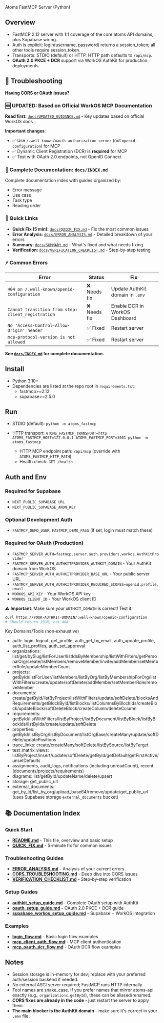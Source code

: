 Atoms FastMCP Server (Python)

## Overview
- FastMCP 2.12 server with 1:1 coverage of the core atoms API domains, plus Supabase wiring.
- Auth is explicit: login(username, password) returns a session_token; all other tools require session_token.
- Transports: STDIO (default) or HTTP. HTTP path defaults to `/api/mcp`.
- **OAuth 2.0 PKCE + DCR** support via WorkOS AuthKit for production deployments.

## 🚨 Troubleshooting

**Having CORS or OAuth issues?**

### 🆕 **UPDATED**: Based on Official WorkOS MCP Documentation

**Read first**: [`docs/UPDATED_GUIDANCE.md`](docs/UPDATED_GUIDANCE.md) - Key updates based on official WorkOS docs

**Important changes**:
- ✅ Use `/.well-known/oauth-authorization-server` (not `openid-configuration`) for MCP
- ✅ Dynamic Client Registration (DCR) is **required** for MCP
- ✅ Test with OAuth 2.0 endpoints, not OpenID Connect

### 📖 Complete Documentation: [`docs/INDEX.md`](docs/INDEX.md)

Complete documentation index with guides organized by:
- Error message
- Use case
- Task type
- Reading order

### 🚀 Quick Links

- **Quick Fix (5 min)**: [`docs/QUICK_FIX.md`](docs/QUICK_FIX.md) - Fix the most common issues
- **Error Analysis**: [`docs/ERROR_ANALYSIS.md`](docs/ERROR_ANALYSIS.md) - Detailed breakdown of your errors
- **Summary**: [`docs/SUMMARY.md`](docs/SUMMARY.md) - What's fixed and what needs fixing
- **Verification**: [`docs/VERIFICATION_CHECKLIST.md`](docs/VERIFICATION_CHECKLIST.md) - Step-by-step testing

### ⚡ Common Errors

| Error | Status | Fix |
|-------|--------|-----|
| `404 on /.well-known/openid-configuration` | ❌ Needs fix | Update AuthKit domain in `.env` |
| `Cannot transition from step: client_registration` | ❌ Needs fix | Enable DCR in WorkOS Dashboard |
| `No 'Access-Control-Allow-Origin' header` | ✅ Fixed | Restart server |
| `mcp-protocol-version is not allowed` | ✅ Fixed | Restart server |

**See [`docs/INDEX.md`](docs/INDEX.md) for complete documentation.**

## Install
- Python 3.10+
- Dependencies are listed at the repo root in `requirements.txt`:
  - fastmcp>=2.12
  - supabase>=2.5.0

## Run
- STDIO (default):
  `python -m atoms_fastmcp`

- HTTP transport:
  `ATOMS_FASTMCP_TRANSPORT=http ATOMS_FASTMCP_HOST=127.0.0.1 ATOMS_FASTMCP_PORT=3001 python -m atoms_fastmcp`
  - HTTP MCP endpoint path: `/api/mcp` (override with `ATOMS_FASTMCP_HTTP_PATH`)
  - Health check: `GET /health`

## Auth and Env

### Required for Supabase
- `NEXT_PUBLIC_SUPABASE_URL`
- `NEXT_PUBLIC_SUPABASE_ANON_KEY`

### Optional Development Auth
- `FASTMCP_DEMO_USER`, `FASTMCP_DEMO_PASS` (if set, login must match these)

### Required for OAuth (Production)
- `FASTMCP_SERVER_AUTH=fastmcp.server.auth.providers.workos.AuthKitProvider`
- `FASTMCP_SERVER_AUTH_AUTHKITPROVIDER_AUTHKIT_DOMAIN` - Your AuthKit domain from WorkOS
- `FASTMCP_SERVER_AUTH_AUTHKITPROVIDER_BASE_URL` - Your public server URL
- `FASTMCP_SERVER_AUTH_AUTHKITPROVIDER_REQUIRED_SCOPES=openid,profile,email`
- `WORKOS_API_KEY` - Your WorkOS API key
- `WORKOS_CLIENT_ID` - Your WorkOS client ID

**⚠️ Important**: Make sure your `AUTHKIT_DOMAIN` is correct! Test it:
```bash
curl https://YOUR-AUTHKIT-DOMAIN/.well-known/openid-configuration
# Should return JSON, not 404
```

Key Domains/Tools (non‑exhaustive)
- auth: login, logout, get_profile, auth_get_by_email, auth_update_profile, auth_list_profiles, auth_set_approval
- organizations: list/get/bySlug/listForUser/listIdsByMembership/listWithFilters/getPersonalOrg/create/listMembers/removeMember/invite/addMember/setMemberRole/updateMemberCount
- projects: getById/listForUser/listMembers/listByOrg/listByMembershipForOrg/listWithFilters/create/update/softDelete/addMember/setMemberRole/removeMember
- documents: create/getById/listByProject/listWithFilters/update/softDelete/blocksAndRequirements/getBlockById/listBlocks/listColumnsByBlockIds/createBlock/updateBlock/softDeleteBlock/createColumn/deleteColumn
- requirements: getById/listWithFilters/listByProject/listByDocument/listByBlock/listByBlockIds/listByIds/create/update/softDelete
- properties: getById/listByOrg/listByDocument/listOrgBase/createMany/update/softDelete/updatePositions
- trace_links: create/createMany/softDelete/listBySource/listByTarget
- test_matrix_views: listByProject/insert/update/softDelete/getById/getDefault/getFirstActive/unsetDefaults
- assignments, audit_logs, notifications (including unreadCount), recent (documents/projects/requirements)
- diagrams: list/getById/updateName/delete/upsert
- storage: get_public_url
- external_documents: get_by_id/list_by_org/upload_base64/remove/update/get_public_url (uses Supabase storage `external_documents` bucket)

## 📚 Documentation Index

### Quick Start
- **[README.md](README.md)** - This file, overview and basic setup
- **[QUICK_FIX.md](docs/QUICK_FIX.md)** - 5-minute fix for common issues

### Troubleshooting Guides
- **[ERROR_ANALYSIS.md](docs/ERROR_ANALYSIS.md)** - Analysis of your current errors
- **[CORS_TROUBLESHOOTING.md](docs/CORS_TROUBLESHOOTING.md)** - Deep dive into CORS issues
- **[VERIFICATION_CHECKLIST.md](docs/VERIFICATION_CHECKLIST.md)** - Step-by-step verification

### Setup Guides
- **[authkit_setup_guide.md](docs/authkit_setup_guide.md)** - Complete OAuth setup with AuthKit
- **[oauth_setup_guide.md](docs/oauth_setup_guide.md)** - OAuth 2.0 PKCE + DCR guide
- **[supabase_workos_setup_guide.md](docs/supabase_workos_setup_guide.md)** - Supabase + WorkOS integration

### Examples
- **[login_flow.md](examples/login_flow.md)** - Basic login flow examples
- **[mcp_client_auth_flow.md](examples/mcp_client_auth_flow.md)** - MCP client authentication
- **[mcp_oauth_dcr_flow.md](examples/mcp_oauth_dcr_flow.md)** - OAuth DCR flow examples

## Notes
- Session storage is in-memory for dev; replace with your preferred auth/session backend if needed.
- No external ASGI server required; FastMCP runs HTTP internally.
- Tool names are snake_case. If you prefer names that mirror atoms-api exactly (e.g., `organizations.getById`), these can be aliased/renamed.
- **CORS fixes are already in the code** - just restart the server to apply them.
- **The main blocker is the AuthKit domain** - make sure it's correct in your `.env` file.
